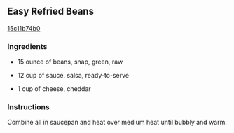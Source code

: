 ## Easy Refried Beans

[15c11b74b0](http://www.food.com/recipe/easy-refried-beans-511920)

### Ingredients

 - 15 ounce of beans, snap, green, raw

 - 12 cup of sauce, salsa, ready-to-serve

 - 1 cup of cheese, cheddar

### Instructions

Combine all in saucepan and heat over medium heat until bubbly and warm.
